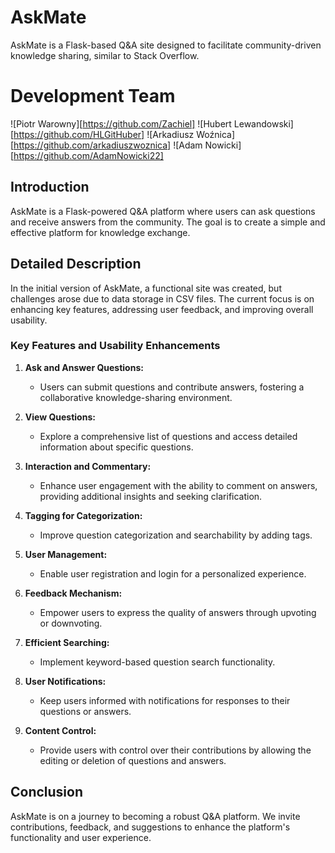 # AskMate

AskMate is a Flask-based Q&A site designed to facilitate community-driven knowledge sharing, similar to Stack Overflow.

# Development Team

![Piotr Warowny][https://github.com/Zachiel]
![Hubert Lewandowski][https://github.com/HLGitHuber]
![Arkadiusz Woźnica][https://github.com/arkadiuszwoznica]
![Adam Nowicki][https://github.com/AdamNowicki22]

## Introduction

AskMate is a Flask-powered Q&A platform where users can ask questions and receive answers from the community. The goal is to create a simple and effective platform for knowledge exchange.

## Detailed Description

In the initial version of AskMate, a functional site was created, but challenges arose due to data storage in CSV files. The current focus is on enhancing key features, addressing user feedback, and improving overall usability.

### Key Features and Usability Enhancements

1. **Ask and Answer Questions:**
   - Users can submit questions and contribute answers, fostering a collaborative knowledge-sharing environment.

2. **View Questions:**
   - Explore a comprehensive list of questions and access detailed information about specific questions.

3. **Interaction and Commentary:**
   - Enhance user engagement with the ability to comment on answers, providing additional insights and seeking clarification.

4. **Tagging for Categorization:**
   - Improve question categorization and searchability by adding tags.

5. **User Management:**
   - Enable user registration and login for a personalized experience.

6. **Feedback Mechanism:**
   - Empower users to express the quality of answers through upvoting or downvoting.

7. **Efficient Searching:**
   - Implement keyword-based question search functionality.

8. **User Notifications:**
   - Keep users informed with notifications for responses to their questions or answers.

9. **Content Control:**
   - Provide users with control over their contributions by allowing the editing or deletion of questions and answers.

## Conclusion

AskMate is on a journey to becoming a robust Q&A platform. We invite contributions, feedback, and suggestions to enhance the platform's functionality and user experience.
